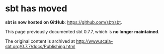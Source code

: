 # sbt has moved #

**sbt is now hosted on GitHub**: https://github.com/sbt/sbt.

This page previously documented sbt 0.7.7, which is **no longer maintained**.

The original content is archived at http://www.scala-sbt.org/0.7.7/docs/Publishing.html